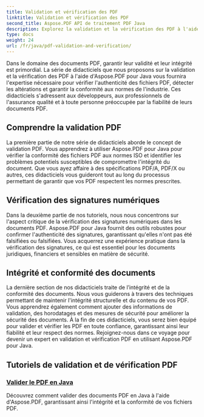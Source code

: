 ```yaml
---
title: Validation et vérification des PDF
linktitle: Validation et vérification des PDF
second_title: Aspose.PDF API de traitement PDF Java
description: Explorez la validation et la vérification des PDF à l'aide d'Aspose.PDF pour Java. Garantissez l’intégrité et la conformité des documents grâce à nos didacticiels complets.
type: docs
weight: 24
url: /fr/java/pdf-validation-and-verification/
---
```


Dans le domaine des documents PDF, garantir leur validité et leur intégrité est primordial. La série de didacticiels que nous proposons sur la validation et la vérification des PDF à l'aide d'Aspose.PDF pour Java vous fournira l'expertise nécessaire pour vérifier l'authenticité des fichiers PDF, détecter les altérations et garantir la conformité aux normes de l'industrie. Ces didacticiels s'adressent aux développeurs, aux professionnels de l'assurance qualité et à toute personne préoccupée par la fiabilité de leurs documents PDF.

## Comprendre la validation PDF

La première partie de notre série de didacticiels aborde le concept de validation PDF. Vous apprendrez à utiliser Aspose.PDF pour Java pour vérifier la conformité des fichiers PDF aux normes ISO et identifier les problèmes potentiels susceptibles de compromettre l'intégrité du document. Que vous ayez affaire à des spécifications PDF/A, PDF/X ou autres, ces didacticiels vous guideront tout au long du processus permettant de garantir que vos PDF respectent les normes prescrites.

## Vérification des signatures numériques

Dans la deuxième partie de nos tutoriels, nous nous concentrons sur l'aspect critique de la vérification des signatures numériques dans les documents PDF. Aspose.PDF pour Java fournit des outils robustes pour confirmer l'authenticité des signatures, garantissant qu'elles n'ont pas été falsifiées ou falsifiées. Vous acquerrez une expérience pratique dans la vérification des signatures, ce qui est essentiel pour les documents juridiques, financiers et sensibles en matière de sécurité.

## Intégrité et conformité des documents

La dernière section de nos didacticiels traite de l’intégrité et de la conformité des documents. Nous vous guiderons à travers des techniques permettant de maintenir l'intégrité structurelle et du contenu de vos PDF. Vous apprendrez également comment ajouter des informations de validation, des horodatages et des mesures de sécurité pour améliorer la sécurité des documents. À la fin de ces didacticiels, vous serez bien équipé pour valider et vérifier les PDF en toute confiance, garantissant ainsi leur fiabilité et leur respect des normes. Rejoignez-nous dans ce voyage pour devenir un expert en validation et vérification PDF en utilisant Aspose.PDF pour Java.

## Tutoriels de validation et de vérification PDF
### [Valider le PDF en Java](./validate-pdf-in-java/)
Découvrez comment valider des documents PDF en Java à l'aide d'Aspose.PDF, garantissant ainsi l'intégrité et la conformité de vos fichiers PDF.